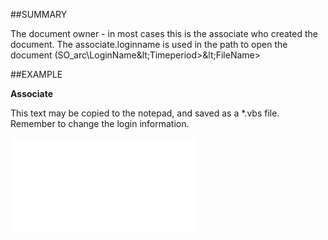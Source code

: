 

##SUMMARY

The document owner - in most cases this is the associate who created the document. The associate.loginname is used in the path to open the document (SO_arc\LoginName\&lt;Timeperiod&gt;\&lt;FileName&gt;


##EXAMPLE

**Associate**

This text may be copied to the notepad, and saved as a *.vbs file. Remember to change the login information.

![](../../Examples/vbs/SODocument.Associate.vbs.txt)





